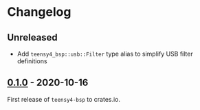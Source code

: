# Changelog

## Unreleased

- Add `teensy4_bsp::usb::Filter` type alias to simplify USB filter definitions

## [0.1.0] - 2020-10-16

First release of `teensy4-bsp` to crates.io.

[0.1.0]: https://github.com/mciantyre/teensy4-rs/releases/tag/teensy4-bsp-0.1.0
